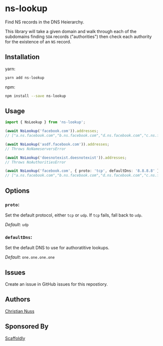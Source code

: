 # ns-lookup

Find NS records in the DNS Heierarchy.

This library will take a given domain and walk through each of the subdomains
finding `SOA` records ("authorities") then check each authority for the
existence of an `NS` record.

## Installation

yarn:

```sh
yarn add ns-lookup
```

npm:

```sh
npm install --save ns-lookup
```

## Usage

```typescript
import { NsLookup } from 'ns-lookup';

(await NsLookup('facebook.com')).addresses;
// ["a.ns.facebook.com","b.ns.facebook.com","d.ns.facebook.com","c.ns.facebook.com"]

(await NsLookup('asdf.facebook.com')).addresses;
// Throws NoNameserversError

(await NsLookup('doesnotexist.doesnotexist')).addresses;
// Throws NoAuthoritiesError

(await NsLookup('facebook.com', { proto: 'tcp', defaultDns: '8.8.8.8' })).addresses;
// ["a.ns.facebook.com","b.ns.facebook.com","d.ns.facebook.com","c.ns.facebook.com"]
```

## Options

### **`proto`**:

Set the default protocol, either `tcp` or `udp`. If `tcp` fails, fall back to `udp`.

_Default_: `udp`

### **`defaultDns`**:

Set the default DNS to use for authoratitive lookups.

_Default_: `one.one.one.one`

## Issues

Create an issue in GitHub issues for this repostiory.

## Authors

[Christian Nuss](https://github.com/cnuss)

## Sponsored By

[Scaffoldly](https://scaffold.ly)
